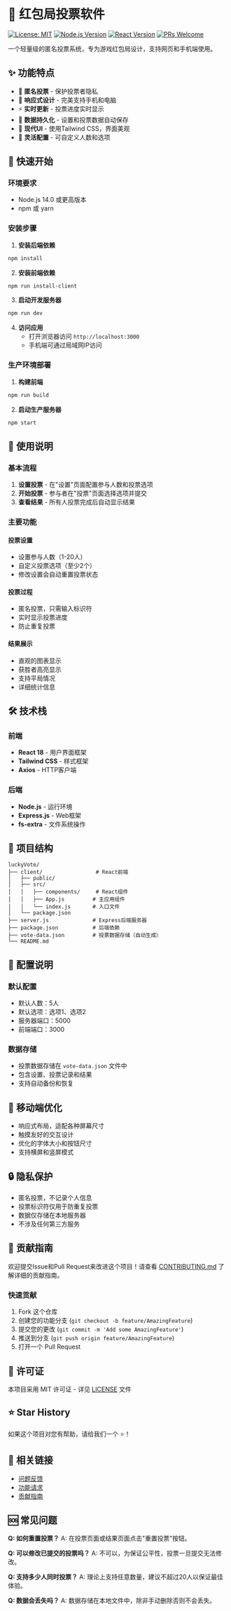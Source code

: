 # 🧧 红包局投票软件

[![License: MIT](https://img.shields.io/badge/License-MIT-yellow.svg)](https://opensource.org/licenses/MIT)
[![Node.js Version](https://img.shields.io/badge/node-%3E%3D14.0.0-brightgreen.svg)](https://nodejs.org/)
[![React Version](https://img.shields.io/badge/react-18.2.0-blue.svg)](https://reactjs.org/)
[![PRs Welcome](https://img.shields.io/badge/PRs-welcome-brightgreen.svg)](CONTRIBUTING.md)

一个轻量级的匿名投票系统，专为游戏红包局设计，支持网页和手机端使用。

## ✨ 功能特点

- 🎯 **匿名投票** - 保护投票者隐私
- 📱 **响应式设计** - 完美支持手机和电脑
- ⚡ **实时更新** - 投票进度实时显示
- 💾 **数据持久化** - 设置和投票数据自动保存
- 🎨 **现代UI** - 使用Tailwind CSS，界面美观
- 🔧 **灵活配置** - 可自定义人数和选项

## 🚀 快速开始

### 环境要求

- Node.js 14.0 或更高版本
- npm 或 yarn

### 安装步骤

1. **安装后端依赖**
```bash
npm install
```

2. **安装前端依赖**
```bash
npm run install-client
```

3. **启动开发服务器**
```bash
npm run dev
```

4. **访问应用**
   - 打开浏览器访问 `http://localhost:3000`
   - 手机端可通过局域网IP访问

### 生产环境部署

1. **构建前端**
```bash
npm run build
```

2. **启动生产服务器**
```bash
npm start
```

## 📖 使用说明

### 基本流程

1. **设置投票** - 在"设置"页面配置参与人数和投票选项
2. **开始投票** - 参与者在"投票"页面选择选项并提交
3. **查看结果** - 所有人投票完成后自动显示结果

### 主要功能

#### 投票设置
- 设置参与人数（1-20人）
- 自定义投票选项（至少2个）
- 修改设置会自动重置投票状态

#### 投票过程
- 匿名投票，只需输入标识符
- 实时显示投票进度
- 防止重复投票

#### 结果展示
- 直观的图表显示
- 获胜者高亮显示
- 支持平局情况
- 详细统计信息

## 🛠️ 技术栈

### 前端
- **React 18** - 用户界面框架
- **Tailwind CSS** - 样式框架
- **Axios** - HTTP客户端

### 后端
- **Node.js** - 运行环境
- **Express.js** - Web框架
- **fs-extra** - 文件系统操作

## 📁 项目结构

```
luckyVote/
├── client/                 # React前端
│   ├── public/
│   ├── src/
│   │   ├── components/     # React组件
│   │   ├── App.js         # 主应用组件
│   │   └── index.js       # 入口文件
│   └── package.json
├── server.js              # Express后端服务器
├── package.json           # 后端依赖
├── vote-data.json         # 投票数据存储（自动生成）
└── README.md
```

## 🔧 配置说明

### 默认配置
- 默认人数：5人
- 默认选项：选项1、选项2
- 服务器端口：5000
- 前端端口：3000

### 数据存储
- 投票数据存储在 `vote-data.json` 文件中
- 包含设置、投票记录和结果
- 支持自动备份和恢复

## 📱 移动端优化

- 响应式布局，适配各种屏幕尺寸
- 触摸友好的交互设计
- 优化的字体大小和按钮尺寸
- 支持横屏和竖屏模式

## 🔒 隐私保护

- 匿名投票，不记录个人信息
- 投票标识符仅用于防重复投票
- 数据仅存储在本地服务器
- 不涉及任何第三方服务

## 🤝 贡献指南

欢迎提交Issue和Pull Request来改进这个项目！请查看 [CONTRIBUTING.md](CONTRIBUTING.md) 了解详细的贡献指南。

### 快速贡献

1. Fork 这个仓库
2. 创建您的功能分支 (`git checkout -b feature/AmazingFeature`)
3. 提交您的更改 (`git commit -m 'Add some AmazingFeature'`)
4. 推送到分支 (`git push origin feature/AmazingFeature`)
5. 打开一个 Pull Request

## 📄 许可证

本项目采用 MIT 许可证 - 详见 [LICENSE](LICENSE) 文件

## ⭐ Star History

如果这个项目对您有帮助，请给我们一个 ⭐！

## 🔗 相关链接

- [问题反馈](../../issues)
- [功能请求](../../issues/new?template=feature_request.md)
- [贡献指南](CONTRIBUTING.md)

## 🆘 常见问题

**Q: 如何重置投票？**
A: 在投票页面或结果页面点击"重置投票"按钮。

**Q: 可以修改已提交的投票吗？**
A: 不可以，为保证公平性，投票一旦提交无法修改。

**Q: 支持多少人同时投票？**
A: 理论上支持任意数量，建议不超过20人以保证最佳体验。

**Q: 数据会丢失吗？**
A: 数据存储在本地文件中，除非手动删除否则不会丢失。
